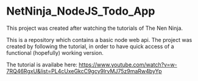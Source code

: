 # NetNinja_NodeJS_Todo_App
This project was created after watching the tutorials of The Nen Ninja.

This is a repository which contains a basic node web api. The project was created by following the tutorial, in order to have quick access of a functional (hopefully) working version.

The tutorial is availabe here: https://www.youtube.com/watch?v=w-7RQ46RgxU&list=PL4cUxeGkcC9gcy9lrvMJ75z9maRw4byYp
